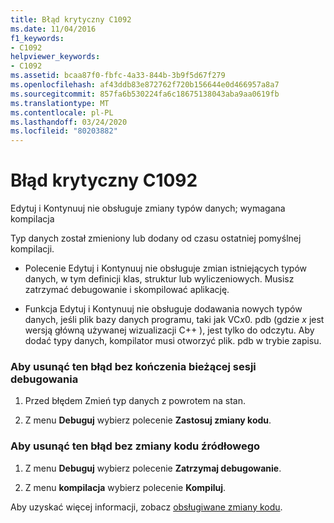 ```yaml
---
title: Błąd krytyczny C1092
ms.date: 11/04/2016
f1_keywords:
- C1092
helpviewer_keywords:
- C1092
ms.assetid: bcaa87f0-fbfc-4a33-844b-3b9f5d67f279
ms.openlocfilehash: af43ddb83e872762f720b156644e0d466957a8a7
ms.sourcegitcommit: 857fa6b530224fa6c18675138043aba9aa0619fb
ms.translationtype: MT
ms.contentlocale: pl-PL
ms.lasthandoff: 03/24/2020
ms.locfileid: "80203882"
---
```

# <a name="fatal-error-c1092"></a>Błąd krytyczny C1092

Edytuj i Kontynuuj nie obsługuje zmiany typów danych; wymagana kompilacja

Typ danych został zmieniony lub dodany od czasu ostatniej pomyślnej kompilacji.

- Polecenie Edytuj i Kontynuuj nie obsługuje zmian istniejących typów danych, w tym definicji klas, struktur lub wyliczeniowych. Musisz zatrzymać debugowanie i skompilować aplikację.

- Funkcja Edytuj i Kontynuuj nie obsługuje dodawania nowych typów danych, jeśli plik bazy danych programu, taki jak VC*x*0. pdb (gdzie *x* jest wersją główną używanej wizualizacji C++ ), jest tylko do odczytu. Aby dodać typy danych, kompilator musi otworzyć plik. pdb w trybie zapisu.

### <a name="to-remove-this-error-without-ending-the-current-debug-session"></a>Aby usunąć ten błąd bez kończenia bieżącej sesji debugowania

1. Przed błędem Zmień typ danych z powrotem na stan.

1. Z menu **Debuguj** wybierz polecenie **Zastosuj zmiany kodu**.

### <a name="to-remove-this-error-without-changing-your-source-code"></a>Aby usunąć ten błąd bez zmiany kodu źródłowego

1. Z menu **Debuguj** wybierz polecenie **Zatrzymaj debugowanie**.

1. Z menu **kompilacja** wybierz polecenie **Kompiluj**.

Aby uzyskać więcej informacji, zobacz [obsługiwane zmiany kodu](/visualstudio/debugger/supported-code-changes-cpp).
